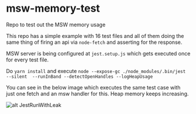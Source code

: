# msw-memory-test
Repo to test out the MSW memory usage

This repo has a simple example with 16 test files and all of them doing the same thing of firing an api via `node-fetch` and asserting for the response.

MSW server is being configured at `jest.setup.js` which gets executed once for every test file.

Do `yarn install` and execute `node --expose-gc ./node_modules/.bin/jest --silent  --runInBand --detectOpenHandles --logHeapUsage`

You can see in the below image which executes the same test case with just one fetch and an msw handler for this. Heap memory keeps increasing.

![alt JestRunWithLeak](https://github.fkinternal.com/storage/user/695/files/8ec17180-a43b-11eb-9694-a0830826e0a1)
